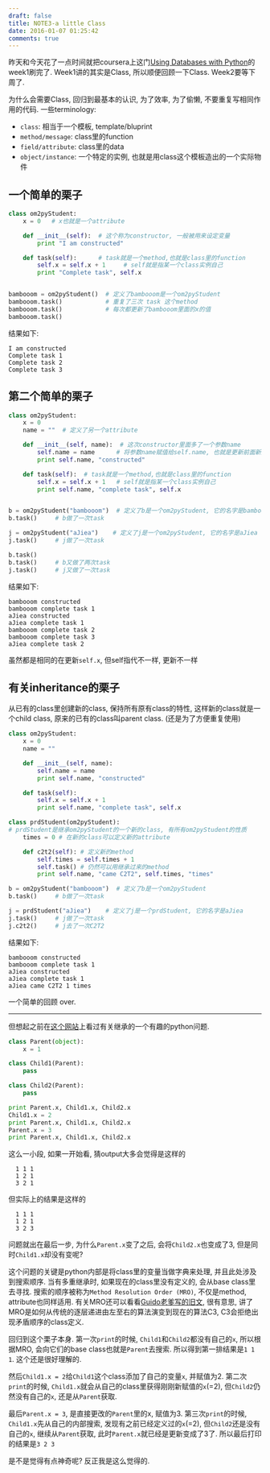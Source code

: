 ```yaml
---
draft: false
title: NOTE3-a little Class
date: 2016-01-07 01:25:42
comments: true
---
```


昨天和今天花了一点时间就把coursera上这门[Using Databases with Python](https://www.coursera.org/learn/python-databases)的week1刷完了.
Week1讲的其实是Class, 所以顺便回顾一下Class. Week2要等下周了.

为什么会需要Class, 回归到最基本的认识, 为了效率, 为了偷懒, 不要重复写相同作用的代码.
一些terminology:

+ `class`: 相当于一个模板, template/bluprint
+ `method/message`: class里的function
+ `field/attribute`: class里的data
+ `object/instance`: 一个特定的实例, 也就是用class这个模板造出的一个实际物件


## 一个简单的栗子

```python
class om2pyStudent:
	x = 0   # x也就是一个attribute

	def __init__(self):  # 这个称为constructor, 一般被用来设定变量
		print "I am constructed"

	def task(self):      # task就是一个method,也就是class里的function
		self.x = self.x + 1     # self就是指某一个class实例自己
		print "Complete task", self.x


bambooom = om2pyStudent()  # 定义了bambooom是一个om2pyStudent
bambooom.task()            # 重复了三次 task 这个method
bambooom.task()            # 每次都更新了bambooom里面的x的值
bambooom.task()
```

结果如下:

```
I am constructed
Complete task 1
Complete task 2
Complete task 3
```


## 第二个简单的栗子
```python
class om2pyStudent:
	x = 0
	name = ""  # 定义了另一个attribute

	def __init__(self, name):  # 这次constructor里面多了一个参数name
		self.name = name      # 将参数name赋值给self.name, 也就是更新前面新定义的name
		print self.name, "constructed"

	def task(self):  # task就是一个method,也就是class里的function
		self.x = self.x + 1   # self就是指某一个class实例自己
		print self.name, "complete task", self.x


b = om2pyStudent("bambooom")  # 定义了b是一个om2pyStudent, 它的名字是bambooom
b.task()     # b做了一次task

j = om2pyStudent("aJiea")    # 定义了j是一个om2pyStudent, 它的名字是aJiea
j.task()     # j做了一次task

b.task()
b.task()     # b又做了两次task
j.task()     # j又做了一次task
```

结果如下:

```
bambooom constructed
bambooom complete task 1
aJiea constructed
aJiea complete task 1
bambooom complete task 2
bambooom complete task 3
aJiea complete task 2
```

虽然都是相同的在更新`self.x`, 但self指代不一样, 更新不一样



## 有关inheritance的栗子
从已有的class里创建新的class, 保持所有原有class的特性, 这样新的class就是一个child class, 原来的已有的class叫parent class. (还是为了方便重复使用)

```python
class om2pyStudent:
	x = 0
	name = ""

	def __init__(self, name):
		self.name = name
		print self.name, "constructed"

	def task(self):
		self.x = self.x + 1
		print self.name, "complete task", self.x

class prdStudent(om2pyStudent):
# prdStudent是继承om2pyStudent的一个新的class, 有所有om2pyStudent的性质
	times = 0 # 在新的class可以定义新的attribute

	def c2t2(self): # 定义新的method
		self.times = self.times + 1
		self.task() # 仍然可以用继承过来的method
		print self.name, "came C2T2", self.times, "times"

b = om2pyStudent("bambooom")  # 定义了b是一个om2pyStudent
b.task()     # b做了一次task

j = prdStudent("aJiea")    # 定义了j是一个prdStudent, 它的名字是aJiea
j.task()     # j做了一次task
j.c2t2()     # j去了一次C2T2
```

结果如下:

```
bambooom constructed
bambooom complete task 1
aJiea constructed
aJiea complete task 1
aJiea came C2T2 1 times
```


一个简单的回顾 over.

---

但想起之前在[这个网站](http://www.toptal.com/python/interview-questions)上看过有关继承的一个有趣的python问题.

```python
class Parent(object):
    x = 1

class Child1(Parent):
    pass

class Child2(Parent):
    pass

print Parent.x, Child1.x, Child2.x
Child1.x = 2
print Parent.x, Child1.x, Child2.x
Parent.x = 3
print Parent.x, Child1.x, Child2.x
```

这么一小段, 如果一开始看, 猜output大多会觉得是这样的

```
  1 1 1
  1 2 1
  3 2 1
```

但实际上的结果是这样的

```
  1 1 1
  1 2 1
  3 2 3
```

问题就出在最后一步, 为什么`Parent.x`变了之后, 会将`Child2.x`也变成了3, 但是同时`Child1.x`却没有变呢?

这个问题的关键是python内部是将class里的变量当做字典来处理, 并且此处涉及到搜索顺序.
当有多重继承时, 如果现在的class里没有定义的, 会从base class里去寻找.
搜索的顺序被称为`Method Resolution Order (MRO)`, 不仅是method, attribute也同样适用.
有关MRO还可以看看[Guido老爹写的旧文](http://python-history.blogspot.com.ar/2010/06/method-resolution-order.html), 很有意思, 讲了MRO是如何从传统的逐层递进由左至右的算法演变到现在的算法C3, C3会拒绝出现矛盾顺序的class定义.

回归到这个栗子本身.
第一次`print`的时候, `Child1`和`Child2`都没有自己的`x`, 所以根据MRO, 会向它们的base class也就是`Parent`去搜索.
所以得到第一排结果是`1 1 1`. 这个还是很好理解的.

然后`Child1.x = 2`给`Child1`这个class添加了自己的变量`x`, 并赋值为2.
第二次`print`的时候, `Child1.x`就会从自己的class里获得刚刚新赋值的`x`(=2), 但`Child2`仍然没有自己的`x`, 还是从`Parent`获取.

最后`Parent.x = 3`, 是直接更改的`Parent`里的x, 赋值为3.
第三次`print`的时候, `Child1.x`先从自己的内部搜索, 发现有之前已经定义过的`x`(=2), 但`Child2`还是没有自己的`x`, 继续从`Parent`获取, 此时`Parent.x`就已经是更新变成了3了. 所以最后打印的结果是`3 2 3`

是不是觉得有点神奇呢?
反正我是这么觉得的.
